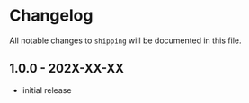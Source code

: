 # Changelog

All notable changes to `shipping` will be documented in this file.

## 1.0.0 - 202X-XX-XX

- initial release
